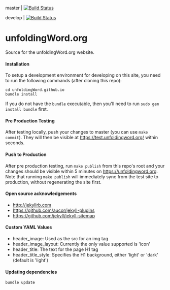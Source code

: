 master | [![Build Status](https://travis-ci.org/unfoldingWord/unfoldingWord.github.io.svg?branch=master)](https://travis-ci.org/unfoldingWord/unfoldingWord.github.io)

develop | [![Build Status](https://travis-ci.org/unfoldingWord/unfoldingWord.github.io.svg?branch=develop)](https://travis-ci.org/unfoldingWord/unfoldingWord.github.io)

# unfoldingWord.org

Source for the unfoldingWord.org website.


#### Installation ####

To setup a development environment for developing on this site, you need to run the following commands (after cloning this repo):

    cd unfoldingWord.github.io
    bundle install

If you do not have the `bundle` executable, then you'll need to run `sudo gem install bundle` first.


#### Pre Production Testing ####

After testing locally, push your changes to master (you can use `make commit`).  They will then be visible at https://test.unfoldingword.org/ within seconds.


#### Push to Production ####

After pre production testing, run `make publish` from this repo's root and
your changes should be visible within 5 minutes on
https://unfoldingword.org.  Note that running `make publish` will
immediately sync from the test site to production, without regenerating the
site first.


#### Open source acknowledgements ####

  * http://jekyllrb.com
  * https://github.com/aucor/jekyll-plugins
  * https://github.com/jekyll/jekyll-sitemap


#### Custom YAML Values ####

  * header_image: Used as the src for an img tag
  * header_image_layout: Currently the only value supported is 'icon'
  * header_title: The text for the page H1 tag
  * header_title_style: Specifies the H1 background, either 'light' or 'dark' (default is 'light')

#### Updating dependencies ####

    bundle update

